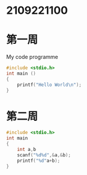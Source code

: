 # 2109221100

# 第一周

My code programme
```c
#include <stdio.h>
int main ()
{
    printf("Hello World\n");
}
```
# 第二周
```c
#include <stdio.h>
int main
{
    int a,b
    scanf("%d%d",&a,&b);
    printf("%d"a+b);
}
```
